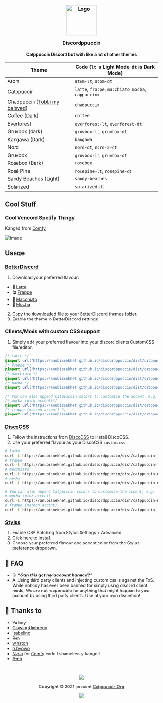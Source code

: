 <h3 align="center">
	<img src="https://raw.githubusercontent.com/catppuccin/catppuccin/main/assets/logos/exports/1544x1544_circle.png" width="100" alt="Logo"/><br/>
	<img src="https://raw.githubusercontent.com/catppuccin/catppuccin/main/assets/misc/transparent.png" height="30" width="0px"/>
	Discordppuccin
	<img src="https://raw.githubusercontent.com/catppuccin/catppuccin/main/assets/misc/transparent.png" height="30" width="0px"/>
</h3>
<h4 align="center">
Catppuccin Discord but with like a lot of other themes
</h4>


| Theme | Code (`lt` is Light Mode, `dt` is Dark Mode) |
| ----- | ----- |
| Atom | `atom-lt`, `atom-dt` |
| Catppuccin | `latte`, `frappe`, `macchiato`, `mocha`, `cappuccino` |
| Chadpuccin ([Tobbi my beloved](https://github.com/justtobbi)) | `chadpuccin` |
| Coffee (Dark) | `coffee` |
| Everforest | `everforest-lt`, `everforest-dt` |
| Gruvbox (dark) | `gruvbox-lt`, `gruvbox-dt` |
| Kangawa (Dark) | `kangawa` |
| Nord | `nord-dt`, `nord-2-dt` |
| Gruvbox | `gruvbox-lt`, `gruvbox-dt` |
| Rosebox (Dark) | `rosebox` |
| Rosé Pine | `rosepine-lt`, `rosepine-dt` |
| Sandy Beaches (Light) | `sandy-beaches` |
| Solarized | `solarized-dt` |

## Cool Stuff

### Cool Vencord Spotify Thingy
Kanged from [Comfy](https://github.com/Comfy-Themes/Discord)

![image](https://user-images.githubusercontent.com/102488279/230763533-a9e1b81f-71e7-48e7-950b-d997ebf04183.png)


## Usage

### [BetterDiscord](https://betterdiscord.app)

1. Download your preferred flavour:

- 🌻 [Latte](./themes/latte.theme.css?raw=1)
- 🪴 [Frappe](./themes/frappe.theme.css?raw=1)
- 🌺 [Macchiato](./themes/macchiato.theme.css?raw=1)
- 🌿 [Mocha](./themes/mocha.theme.css?raw=1)

2. Copy the downloaded file to your BetterDiscord themes folder.
3. Enable the theme in BetterDiscord settings.

### Clients/Mods with custom CSS support

1. Simply add your preferred flavour into your discord clients CustomCSS file/editor.

```css
/* latte */
@import url("https://anubisnekhet.github.io/discordppuccin/dist/catppuccin-latte.theme.css");
/* frappe */
@import url("https://anubisnekhet.github.io/discordppuccin/dist/catppuccin-frappe.theme.css");
/* macchiato */
@import url("https://anubisnekhet.github.io/discordppuccin/dist/catppuccin-macchiato.theme.css");
/* mocha */
@import url("https://anubisnekhet.github.io/discordppuccin/dist/catppuccin-mocha.theme.css");

/* You can also append Catppuccin colors to customize the accent, e.g. */
/* mocha (pink accent)*/
@import url("https://anubisnekhet.github.io/discordppuccin/dist/catppuccin-mocha-pink.theme.css");
/* frappe (maroon accent) */
@import url("https://anubisnekhet.github.io/discordppuccin/dist/catppuccin-frappe-maroon.theme.css");
```

### [DiscoCSS](https://github.com/mlvzk/discocss)

1. Follow the instructions from [DiscoCSS](https://github.com/mlvzk/discocss#installation) to install DiscoCSS.
2. Use your preferred flavour as your DiscoCSS `custom.css`

```bash
# latte
curl -L https://anubisnekhet.github.io/discordppuccin/dist/catppuccin-latte.theme.css > ~/.config/discocss/custom.css
# frappe
curl -L https://anubisnekhet.github.io/discordppuccin/dist/catppuccin-frappe.theme.css > ~/.config/discocss/custom.css
# macchiato
curl -L https://anubisnekhet.github.io/discordppuccin/dist/catppuccin-macchiato.theme.css > ~/.config/discocss/custom.css
# mocha
curl -L https://anubisnekhet.github.io/discordppuccin/dist/catppuccin-mocha.theme.css > ~/.config/discocss/custom.css

# You can also append Catppuccin colors to customize the accent, e.g.
# mocha (pink accent)
curl -L https://anubisnekhet.github.io/discordppuccin/dist/catppuccin-mocha-pink.theme.css > ~/.config/discocss/custom.css
# frappe (maroon accent)
curl -L https://anubisnekhet.github.io/discordppuccin/dist/catppuccin-frappe-maroon.theme.css > ~/.config/discocss/custom.css
```

### [Stylus](https://github.com/openstyles/stylus)

1. Enable CSP Patching from Stylus Settings > Advanced.
2. [Click here to install](https://github.com/catppuccin/discord/raw/main/discord.user.css).
3. Choose your preferred flavour and accent color from the Stylus preference dropdown.

## 🙋 FAQ

- Q: **_"Can this get my account banned?"_**
- A: Using third party clients and injecting custom css is against the ToS. While nobody has ever been banned for simply using discord client mods, We are not responsible for anything that might happen to your account by using third party clients. Use at your own discretion!

## 💝 Thanks to

- Ya boy
- [GlowingUmbreon](https://github.com/glowingumbreon)
- [Isabelinc](https://github.com/Isabelincorp)
- [Ren](https://github.com/watatomo)
- [winston](https://github.com/nekowinston)
- [rubyowo](https://github.com/rubyowo)
- [Nyria](https://github.com/NYRI4) for [Comfy](https://github.com/Comfy-Themes/Discord) code I shamelessly kanged
- [Aven](https://github.com/ToxicAven)

&nbsp;

<p align="center"><img src="https://raw.githubusercontent.com/catppuccin/catppuccin/main/assets/footers/gray0_ctp_on_line.svg?sanitize=true" /></p>
<p align="center">Copyright &copy; 2021-present <a href="https://github.com/catppuccin" target="_blank">Catppuccin Org</a>
<p align="center"><a href="https://github.com/catppuccin/catppuccin/blob/main/LICENSE"><img src="https://img.shields.io/static/v1.svg?style=for-the-badge&label=License&message=MIT&colorA=363a4f&colorB=b7bdf8"/></a></p>
